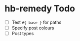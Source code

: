 hb-remedy Todo
==============

- [ ] Test `#{ base }` for paths
- [ ] Specify post colours
- [ ] Post types
